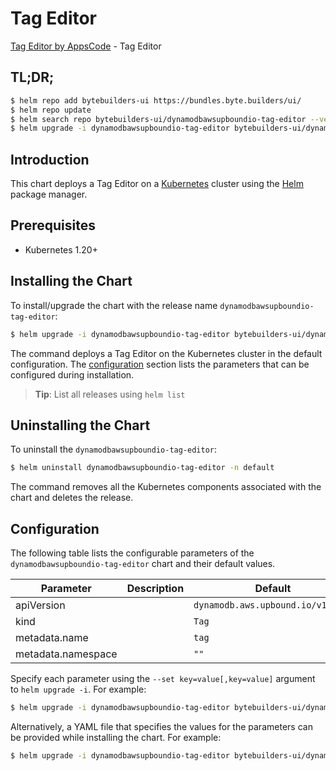 # Tag Editor

[Tag Editor by AppsCode](https://byte.builders) - Tag Editor

## TL;DR;

```bash
$ helm repo add bytebuilders-ui https://bundles.byte.builders/ui/
$ helm repo update
$ helm search repo bytebuilders-ui/dynamodbawsupboundio-tag-editor --version=v0.4.18
$ helm upgrade -i dynamodbawsupboundio-tag-editor bytebuilders-ui/dynamodbawsupboundio-tag-editor -n default --create-namespace --version=v0.4.18
```

## Introduction

This chart deploys a Tag Editor on a [Kubernetes](http://kubernetes.io) cluster using the [Helm](https://helm.sh) package manager.

## Prerequisites

- Kubernetes 1.20+

## Installing the Chart

To install/upgrade the chart with the release name `dynamodbawsupboundio-tag-editor`:

```bash
$ helm upgrade -i dynamodbawsupboundio-tag-editor bytebuilders-ui/dynamodbawsupboundio-tag-editor -n default --create-namespace --version=v0.4.18
```

The command deploys a Tag Editor on the Kubernetes cluster in the default configuration. The [configuration](#configuration) section lists the parameters that can be configured during installation.

> **Tip**: List all releases using `helm list`

## Uninstalling the Chart

To uninstall the `dynamodbawsupboundio-tag-editor`:

```bash
$ helm uninstall dynamodbawsupboundio-tag-editor -n default
```

The command removes all the Kubernetes components associated with the chart and deletes the release.

## Configuration

The following table lists the configurable parameters of the `dynamodbawsupboundio-tag-editor` chart and their default values.

|     Parameter      | Description |                   Default                    |
|--------------------|-------------|----------------------------------------------|
| apiVersion         |             | <code>dynamodb.aws.upbound.io/v1beta1</code> |
| kind               |             | <code>Tag</code>                             |
| metadata.name      |             | <code>tag</code>                             |
| metadata.namespace |             | <code>""</code>                              |


Specify each parameter using the `--set key=value[,key=value]` argument to `helm upgrade -i`. For example:

```bash
$ helm upgrade -i dynamodbawsupboundio-tag-editor bytebuilders-ui/dynamodbawsupboundio-tag-editor -n default --create-namespace --version=v0.4.18 --set apiVersion=dynamodb.aws.upbound.io/v1beta1
```

Alternatively, a YAML file that specifies the values for the parameters can be provided while
installing the chart. For example:

```bash
$ helm upgrade -i dynamodbawsupboundio-tag-editor bytebuilders-ui/dynamodbawsupboundio-tag-editor -n default --create-namespace --version=v0.4.18 --values values.yaml
```
